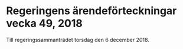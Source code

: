 # Regeringens ärendeförteckningar vecka 49, 2018

Till regeringssammanträdet torsdag den 6 december 2018\.
